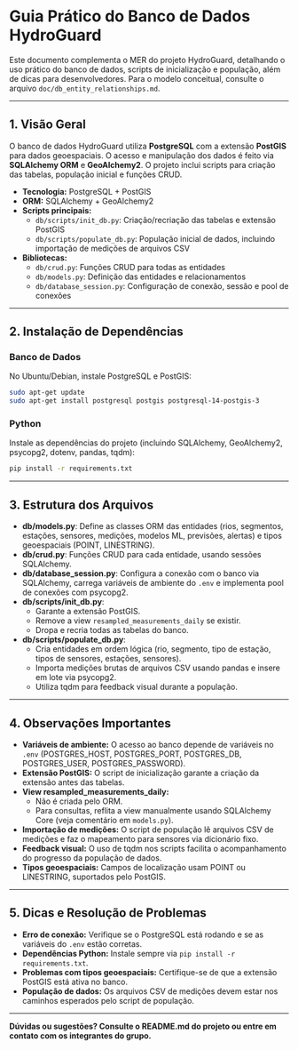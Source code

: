 # Guia Prático do Banco de Dados HydroGuard

Este documento complementa o MER do projeto HydroGuard, detalhando o uso prático do banco de dados, scripts de inicialização e população, além de dicas para desenvolvedores. Para o modelo conceitual, consulte o arquivo `doc/db_entity_relationships.md`.

---

## 1. Visão Geral

O banco de dados HydroGuard utiliza **PostgreSQL** com a extensão **PostGIS** para dados geoespaciais. O acesso e manipulação dos dados é feito via **SQLAlchemy ORM** e **GeoAlchemy2**. O projeto inclui scripts para criação das tabelas, população inicial e funções CRUD.

- **Tecnologia:** PostgreSQL + PostGIS
- **ORM:** SQLAlchemy + GeoAlchemy2
- **Scripts principais:**
  - `db/scripts/init_db.py`: Criação/recriação das tabelas e extensão PostGIS
  - `db/scripts/populate_db.py`: População inicial de dados, incluindo importação de medições de arquivos CSV
- **Bibliotecas:**
  - `db/crud.py`: Funções CRUD para todas as entidades
  - `db/models.py`: Definição das entidades e relacionamentos
  - `db/database_session.py`: Configuração de conexão, sessão e pool de conexões

---

## 2. Instalação de Dependências

### Banco de Dados

No Ubuntu/Debian, instale PostgreSQL e PostGIS:

```bash
sudo apt-get update
sudo apt-get install postgresql postgis postgresql-14-postgis-3
```

### Python

Instale as dependências do projeto (incluindo SQLAlchemy, GeoAlchemy2, psycopg2, dotenv, pandas, tqdm):

```bash
pip install -r requirements.txt
```

---

## 3. Estrutura dos Arquivos

- **db/models.py**: Define as classes ORM das entidades (rios, segmentos, estações, sensores, medições, modelos ML, previsões, alertas) e tipos geoespaciais (POINT, LINESTRING).
- **db/crud.py**: Funções CRUD para cada entidade, usando sessões SQLAlchemy.
- **db/database_session.py**: Configura a conexão com o banco via SQLAlchemy, carrega variáveis de ambiente do `.env` e implementa pool de conexões com psycopg2.
- **db/scripts/init_db.py**: 
  - Garante a extensão PostGIS.
  - Remove a view `resampled_measurements_daily` se existir.
  - Dropa e recria todas as tabelas do banco.
- **db/scripts/populate_db.py**:
  - Cria entidades em ordem lógica (rio, segmento, tipo de estação, tipos de sensores, estações, sensores).
  - Importa medições brutas de arquivos CSV usando pandas e insere em lote via psycopg2.
  - Utiliza tqdm para feedback visual durante a população.

---

## 4. Observações Importantes

- **Variáveis de ambiente:** O acesso ao banco depende de variáveis no `.env` (POSTGRES_HOST, POSTGRES_PORT, POSTGRES_DB, POSTGRES_USER, POSTGRES_PASSWORD).
- **Extensão PostGIS:** O script de inicialização garante a criação da extensão antes das tabelas.
- **View resampled_measurements_daily:** 
  - Não é criada pelo ORM.
  - Para consultas, reflita a view manualmente usando SQLAlchemy Core (veja comentário em `models.py`).
- **Importação de medições:** O script de população lê arquivos CSV de medições e faz o mapeamento para sensores via dicionário fixo.
- **Feedback visual:** O uso de tqdm nos scripts facilita o acompanhamento do progresso da população de dados.
- **Tipos geoespaciais:** Campos de localização usam POINT ou LINESTRING, suportados pelo PostGIS.

---

## 5. Dicas e Resolução de Problemas

- **Erro de conexão:** Verifique se o PostgreSQL está rodando e se as variáveis do `.env` estão corretas.
- **Dependências Python:** Instale sempre via `pip install -r requirements.txt`.
- **Problemas com tipos geoespaciais:** Certifique-se de que a extensão PostGIS está ativa no banco.
- **População de dados:** Os arquivos CSV de medições devem estar nos caminhos esperados pelo script de população.

---

**Dúvidas ou sugestões? Consulte o README.md do projeto ou entre em contato com os integrantes do grupo.**
